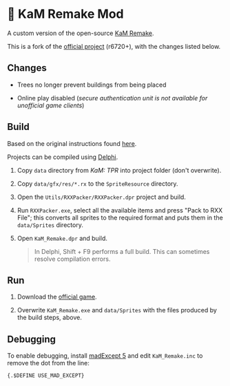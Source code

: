 # :european_castle: KaM Remake Mod

A custom version of the open-source [KaM Remake](http://www.kamremake.com/about/).

This is a fork of the [official project](https://github.com/Kromster80/kam_remake) (r6720+), with the changes listed below.

## Changes

 - Trees no longer prevent buildings from being placed

 - Online play disabled (*secure authentication unit is not available for unofficial game clients*)

## Build

Based on the original instructions found [here](https://github.com/reyandme/kam_remake/wiki/ProjectCompilation).

Projects can be compiled using [Delphi](https://www.embarcadero.com/products/delphi/starter).

1. Copy `data` directory from *KaM: TPR* into project folder (don't overwrite).

1. Copy `data/gfx/res/*.rx` to the `SpriteResource` directory.

1. Open the `Utils/RXXPacker/RXXPacker.dpr` project and build.

1. Run `RXXPacker.exe`, select all the available items and press "Pack to RXX File"; this converts all sprites to the required format and puts them in the `data/Sprites` directory.

1. Open `KaM_Remake.dpr` and build.

    > In Delphi, Shift + F9 performs a full build. This can sometimes resolve compilation errors.

## Run

1. Download the [official game](https://www.kamremake.com/download/).

2. Overwrite `KaM_Remake.exe` and `data/Sprites` with the files produced by the build steps, above.

## Debugging

To enable debugging, install [madExcept 5](http://www.madshi.net/madExceptDescription.htm) and edit `KaM_Remake.inc` to remove the dot from the line:

    {.$DEFINE USE_MAD_EXCEPT}

